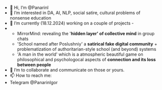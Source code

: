 - 👋 Hi, I’m @PanarinI
- 👀 I’m interested in DA, AI, NLP, social satire, cultural problems of nonsense education
- 🌱 I’m currently (18.12.2024) working on a couple of projects -
- *  MirrorMind: revealing the '**hidden layer' of collective mind** in group chats
  *  'School named after Poslushniy' a **satirical fake digital community** + problematization of authoritarian-style school (and beyond) systems
  *  'A man in the world' which is a atmospheric beautiful game on philosophical and psychologocal aspects of **connection and its loss between people**
- 💞️ I’m to collaborate and communicate on those or yours.
- 📫 How to reach me:
- Telegram @PanarinIgor
